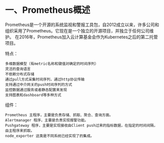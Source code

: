 # 一、Prometheus概述

Prometheus是一个开源的系统监视和警报工具包，自2012成立以来，许多公司和组织采用了Prometheus。它现在是一个独立的开源项目，并独立于任何公司维护。
在2016年，Prometheus加入云计算基金会作为Kubernetes之后的第二托管项目。

特点：

    多维数据模型（有metric名称和键值对确定的时间序列）
    灵活的查询语言
    不依赖分布式存储
    通过pull方式采集时间序列，通过http协议传输
    支持通过中介网关的push时间序列的方式
    监控数据通过服务或者静态配置来发现
    支持图表和dashboard等多种方式

组件：

    Prometheus 主程序，主要是负责存储、抓取、聚合、查询方面。
    Alertmanager 程序，主要是负责实现报警功能。
    Pushgateway 程序，主要是实现接收由Client push过来的指标数据，在指定的时间间隔，由主程序来抓取。
    node_exporter 这类是不同系统已经实现了的集成。

